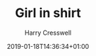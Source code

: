 ---
title: "Girl in shirt"
date: 2019-01-18T14:36:34+01:00
author: Harry Cresswell
draft: false
image: "v1548709265/mood/tumblr_op6dtpGpNd1woduf5o1_1280.jpg"
image_alt: "Girl in shirt"
image_ratio: "portrait"
layout: lightbox
tags:
 - bw
 - people
---